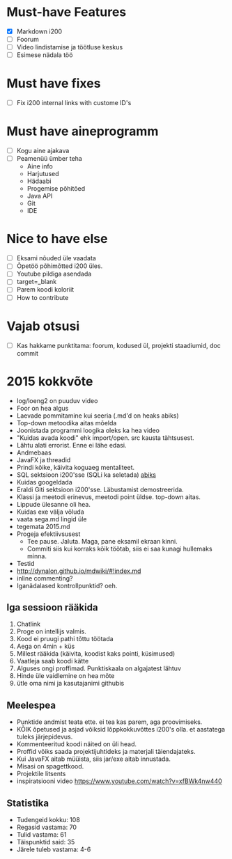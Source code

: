 # Must-have Features

- [x] Markdown i200
- [ ] Foorum
- [ ] Video lindistamise ja töötluse keskus
- [ ] Esimese nädala töö

# Must have fixes

- [ ] Fix i200 internal links with custome ID's

# Must have aineprogramm

- [ ] Kogu aine ajakava
- [ ] Peamenüü ümber teha
    - Aine info
    - Harjutused
    - Hädaabi
    - Progemise põhitõed
    - Java API
    - Git
    - IDE

# Nice to have else

- [ ] Eksami nõuded üle vaadata
- [ ] Õpetöö põhimõtted i200 üles.
- [ ] Youtube pildiga asendada
- [ ] target=_blank
- [ ] Parem koodi koloriit
- [ ] How to contribute

# Vajab otsusi

- [ ] Kas hakkame punktitama: foorum, kodused ül, projekti staadiumid, doc commit

# 2015 kokkvõte

- log/loeng2 on puuduv video
- Foor on hea algus
- Laevade pommitamine kui seeria (.md'd on heaks abiks)
- Top-down metoodika aitas mõelda
- Joonistada programmi loogika oleks ka hea video
- "Kuidas avada koodi" ehk import/open. src kausta tähtsusest.
- Lähtu alati errorist. Enne ei lähe edasi.
- Andmebaas
- JavaFX ja threadid
- Prindi kõike, käivita koguaeg mentaliteet.
- SQL sektsioon i200'sse (SQLi ka seletada) [abiks](http://www.w3schools.com/sql/sql_injection.asp)
- Kuidas googeldada
- Eraldi Giti sektsioon i200'sse. Läbustamist demostreerida.
- Klassi ja meetodi erinevus, meetodi point üldse. top-down aitas.
- Lippude ülesanne oli hea.
- Kuidas exe välja võluda
- vaata sega.md lingid üle
- tegemata 2015.md
- Progeja efektiivsusest
    * Tee pause. Jaluta. Maga, pane eksamil ekraan kinni.
    * Commiti siis kui korraks kõik töötab, siis ei saa kunagi hullemaks minna.
- Testid
- http://dynalon.github.io/mdwiki/#!index.md
- inline commenting?
- Iganädalased kontrollpunktid? oeh.


## Iga sessioon rääkida

1. Chatlink
1. Proge on intellijs valmis.
1. Kood ei pruugi pathi tõttu töötada
1. Aega on 4min + küs
1. Millest rääkida (käivita, koodist kaks pointi, küsimused)
1. Vaatleja saab koodi kätte
1. Alguses ongi proffimad. Punktiskaala on algajatest lähtuv
1. Hinde üle vaidlemine on hea mõte
1. ütle oma nimi ja kasutajanimi githubis

## Meelespea

- Punktide andmist teata ette. ei tea kas parem, aga proovimiseks.
- KÕIK õpetused ja asjad võiksid lõppkokkuvõttes i200's olla. et aastatega tuleks järjepidevus.
- Kommenteeritud koodi näited on üli head.
- Proffid võiks saada projektijuhtideks ja materjali täiendajateks.
- Kui JavaFX aitab müüista, siis jar/exe aitab innustada.
- Misasi on spagettkood.
- Projektile litsents
- inspiratsiooni video https://www.youtube.com/watch?v=xfBWk4nw440

## Statistika

- Tudengeid kokku: 108
- Regasid vastama: 70
- Tulid vastama: 61
- Täispunktid said: 35
- Järele tuleb vastama: 4-6